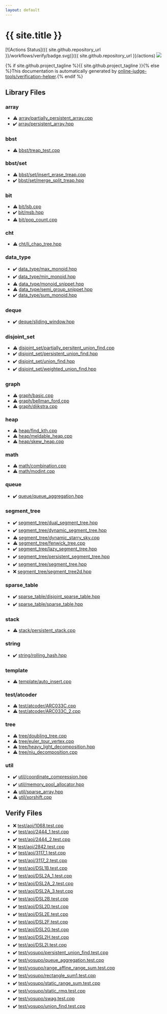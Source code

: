 ```yaml
---
layout: default
---
```


<!-- mathjax config similar to math.stackexchange -->
<script type="text/javascript" async
  src="https://cdnjs.cloudflare.com/ajax/libs/mathjax/2.7.5/MathJax.js?config=TeX-MML-AM_CHTML">
</script>
<script type="text/x-mathjax-config">
  MathJax.Hub.Config({
    TeX: { equationNumbers: { autoNumber: "AMS" }},
    tex2jax: {
      inlineMath: [ ['$','$'] ],
      processEscapes: true
    },
    "HTML-CSS": { matchFontHeight: false },
    displayAlign: "left",
    displayIndent: "2em"
  });
</script>

<script type="text/javascript" src="https://cdnjs.cloudflare.com/ajax/libs/jquery/3.4.1/jquery.min.js"></script>
<script src="https://cdn.jsdelivr.net/npm/jquery-balloon-js@1.1.2/jquery.balloon.min.js" integrity="sha256-ZEYs9VrgAeNuPvs15E39OsyOJaIkXEEt10fzxJ20+2I=" crossorigin="anonymous"></script>
<script type="text/javascript" src="assets/js/copy-button.js"></script>
<link rel="stylesheet" href="assets/css/copy-button.css" />


# {{ site.title }}

[![Actions Status]({{ site.github.repository_url }}/workflows/verify/badge.svg)]({{ site.github.repository_url }}/actions)
<a href="{{ site.github.repository_url }}"><img src="https://img.shields.io/github/last-commit/{{ site.github.owner_name }}/{{ site.github.repository_name }}" /></a>

{% if site.github.project_tagline %}{{ site.github.project_tagline }}{% else %}This documentation is automatically generated by <a href="https://github.com/online-judge-tools/verification-helper">online-judge-tools/verification-helper</a>.{% endif %}

## Library Files

<div id="f1f713c9e000f5d3f280adbd124df4f5"></div>

### array

* :warning: <a href="library/array/partially_persistent_array.cpp.html">array/partially_persistent_array.cpp</a>
* :heavy_check_mark: <a href="library/array/persistent_array.hpp.html">array/persistent_array.hpp</a>


<div id="d342894e126a2cdd0812cd3a6c903bbd"></div>

### bbst

* :warning: <a href="library/bbst/treap_test.cpp.html">bbst/treap_test.cpp</a>


<div id="3ab1a2985fc70661dd7191a6b145a786"></div>

### bbst/set

* :warning: <a href="library/bbst/set/insert_erase_treap.cpp.html">bbst/set/insert_erase_treap.cpp</a>
* :heavy_check_mark: <a href="library/bbst/set/merge_split_treap.hpp.html">bbst/set/merge_split_treap.hpp</a>


<div id="f67169dfbf72c4ca285e9ee12e3e9ac5"></div>

### bit

* :warning: <a href="library/bit/lsb.cpp.html">bit/lsb.cpp</a>
* :heavy_check_mark: <a href="library/bit/msb.hpp.html">bit/msb.hpp</a>
* :warning: <a href="library/bit/pop_count.cpp.html">bit/pop_count.cpp</a>


<div id="7d1cf34ccafd0e26b00bb21cd8cce647"></div>

### cht

* :warning: <a href="library/cht/li_chao_tree.hpp.html">cht/li_chao_tree.hpp</a>


<div id="17f71d965fe9589ddbd11caf7182243e"></div>

### data_type

* :heavy_check_mark: <a href="library/data_type/max_monoid.hpp.html">data_type/max_monoid.hpp</a>
* :heavy_check_mark: <a href="library/data_type/min_monoid.hpp.html">data_type/min_monoid.hpp</a>
* :warning: <a href="library/data_type/monoid_snippet.hpp.html">data_type/monoid_snippet.hpp</a>
* :warning: <a href="library/data_type/semi_group_snippet.hpp.html">data_type/semi_group_snippet.hpp</a>
* :heavy_check_mark: <a href="library/data_type/sum_monoid.hpp.html">data_type/sum_monoid.hpp</a>


<div id="eb30267afe2f60536940ebb01df616b5"></div>

### deque

* :heavy_check_mark: <a href="library/deque/sliding_window.hpp.html">deque/sliding_window.hpp</a>


<div id="334b410b60c6352c539a44a5cc4509bc"></div>

### disjoint_set

* :warning: <a href="library/disjoint_set/partially_persitent_union_find.cpp.html">disjoint_set/partially_persitent_union_find.cpp</a>
* :heavy_check_mark: <a href="library/disjoint_set/persistent_union_find.hpp.html">disjoint_set/persistent_union_find.hpp</a>
* :heavy_check_mark: <a href="library/disjoint_set/union_find.hpp.html">disjoint_set/union_find.hpp</a>
* :heavy_check_mark: <a href="library/disjoint_set/weighted_union_find.hpp.html">disjoint_set/weighted_union_find.hpp</a>


<div id="f8b0b924ebd7046dbfa85a856e4682c8"></div>

### graph

* :warning: <a href="library/graph/basic.cpp.html">graph/basic.cpp</a>
* :warning: <a href="library/graph/bellman_ford.cpp.html">graph/bellman_ford.cpp</a>
* :warning: <a href="library/graph/dijkstra.cpp.html">graph/dijkstra.cpp</a>


<div id="4d4a9aa362b6ffe089fd2e992ccf4f5f"></div>

### heap

* :warning: <a href="library/heap/find_kth.cpp.html">heap/find_kth.cpp</a>
* :warning: <a href="library/heap/meldable_heap.cpp.html">heap/meldable_heap.cpp</a>
* :warning: <a href="library/heap/skew_heap.cpp.html">heap/skew_heap.cpp</a>


<div id="7e676e9e663beb40fd133f5ee24487c2"></div>

### math

* :warning: <a href="library/math/combination.cpp.html">math/combination.cpp</a>
* :warning: <a href="library/math/modint.cpp.html">math/modint.cpp</a>


<div id="a9d1cbf71942327e98b40cf5ef38a960"></div>

### queue

* :heavy_check_mark: <a href="library/queue/queue_aggregation.hpp.html">queue/queue_aggregation.hpp</a>


<div id="ca810e3a5259e4bd613e780cf209098c"></div>

### segment_tree

* :heavy_check_mark: <a href="library/segment_tree/dual_segment_tree.hpp.html">segment_tree/dual_segment_tree.hpp</a>
* :heavy_check_mark: <a href="library/segment_tree/dynamic_segment_tree.hpp.html">segment_tree/dynamic_segment_tree.hpp</a>
* :warning: <a href="library/segment_tree/dynamic_starry_sky.cpp.html">segment_tree/dynamic_starry_sky.cpp</a>
* :warning: <a href="library/segment_tree/fenwick_tree.cpp.html">segment_tree/fenwick_tree.cpp</a>
* :heavy_check_mark: <a href="library/segment_tree/lazy_segment_tree.hpp.html">segment_tree/lazy_segment_tree.hpp</a>
* :heavy_check_mark: <a href="library/segment_tree/persistent_segment_tree.hpp.html">segment_tree/persistent_segment_tree.hpp</a>
* :heavy_check_mark: <a href="library/segment_tree/segment_tree.hpp.html">segment_tree/segment_tree.hpp</a>
* :x: <a href="library/segment_tree/segment_tree2d.hpp.html">segment_tree/segment_tree2d.hpp</a>


<div id="cb323a14df0a258a78d4acbe3d02dfda"></div>

### sparse_table

* :heavy_check_mark: <a href="library/sparse_table/disjoint_sparse_table.hpp.html">sparse_table/disjoint_sparse_table.hpp</a>
* :heavy_check_mark: <a href="library/sparse_table/sparse_table.hpp.html">sparse_table/sparse_table.hpp</a>


<div id="fac2a47adace059aff113283a03f6760"></div>

### stack

* :warning: <a href="library/stack/persistent_stack.cpp.html">stack/persistent_stack.cpp</a>


<div id="b45cffe084dd3d20d928bee85e7b0f21"></div>

### string

* :heavy_check_mark: <a href="library/string/rolling_hash.hpp.html">string/rolling_hash.hpp</a>


<div id="66f6181bcb4cff4cd38fbc804a036db6"></div>

### template

* :warning: <a href="library/template/auto_insert.cpp.html">template/auto_insert.cpp</a>


<div id="e8ba03245cc911ba95395348d53122a0"></div>

### test/atcoder

* :warning: <a href="library/test/atcoder/ARC033C.cpp.html">test/atcoder/ARC033C.cpp</a>
* :warning: <a href="library/test/atcoder/ARC033C_2.cpp.html">test/atcoder/ARC033C_2.cpp</a>


<div id="c0af77cf8294ff93a5cdb2963ca9f038"></div>

### tree

* :warning: <a href="library/tree/doubling_tree.cpp.html">tree/doubling_tree.cpp</a>
* :warning: <a href="library/tree/euler_tour_vertex.cpp.html">tree/euler_tour_vertex.cpp</a>
* :warning: <a href="library/tree/heavy_light_decomposition.hpp.html">tree/heavy_light_decomposition.hpp</a>
* :warning: <a href="library/tree/niu_decomposition.cpp.html">tree/niu_decomposition.cpp</a>


<div id="05c7e24700502a079cdd88012b5a76d3"></div>

### util

* :heavy_check_mark: <a href="library/util/coordinate_compression.hpp.html">util/coordinate_compression.hpp</a>
* :heavy_check_mark: <a href="library/util/memory_pool_allocator.hpp.html">util/memory_pool_allocator.hpp</a>
* :warning: <a href="library/util/sparse_array.hpp.html">util/sparse_array.hpp</a>
* :warning: <a href="library/util/xorshift.cpp.html">util/xorshift.cpp</a>


## Verify Files

* :x: <a href="verify/test/aoj/1068.test.cpp.html">test/aoj/1068.test.cpp</a>
* :heavy_check_mark: <a href="verify/test/aoj/2444_1.test.cpp.html">test/aoj/2444_1.test.cpp</a>
* :heavy_check_mark: <a href="verify/test/aoj/2444_2.test.cpp.html">test/aoj/2444_2.test.cpp</a>
* :x: <a href="verify/test/aoj/2842.test.cpp.html">test/aoj/2842.test.cpp</a>
* :heavy_check_mark: <a href="verify/test/aoj/3117_1.test.cpp.html">test/aoj/3117_1.test.cpp</a>
* :heavy_check_mark: <a href="verify/test/aoj/3117_2.test.cpp.html">test/aoj/3117_2.test.cpp</a>
* :heavy_check_mark: <a href="verify/test/aoj/DSL1B.test.cpp.html">test/aoj/DSL1B.test.cpp</a>
* :heavy_check_mark: <a href="verify/test/aoj/DSL2A_1.test.cpp.html">test/aoj/DSL2A_1.test.cpp</a>
* :heavy_check_mark: <a href="verify/test/aoj/DSL2A_2.test.cpp.html">test/aoj/DSL2A_2.test.cpp</a>
* :heavy_check_mark: <a href="verify/test/aoj/DSL2A_3.test.cpp.html">test/aoj/DSL2A_3.test.cpp</a>
* :heavy_check_mark: <a href="verify/test/aoj/DSL2B.test.cpp.html">test/aoj/DSL2B.test.cpp</a>
* :heavy_check_mark: <a href="verify/test/aoj/DSL2D.test.cpp.html">test/aoj/DSL2D.test.cpp</a>
* :heavy_check_mark: <a href="verify/test/aoj/DSL2E.test.cpp.html">test/aoj/DSL2E.test.cpp</a>
* :heavy_check_mark: <a href="verify/test/aoj/DSL2F.test.cpp.html">test/aoj/DSL2F.test.cpp</a>
* :heavy_check_mark: <a href="verify/test/aoj/DSL2G.test.cpp.html">test/aoj/DSL2G.test.cpp</a>
* :heavy_check_mark: <a href="verify/test/aoj/DSL2H.test.cpp.html">test/aoj/DSL2H.test.cpp</a>
* :heavy_check_mark: <a href="verify/test/aoj/DSL2I.test.cpp.html">test/aoj/DSL2I.test.cpp</a>
* :heavy_check_mark: <a href="verify/test/yosupo/persistent_union_find.test.cpp.html">test/yosupo/persistent_union_find.test.cpp</a>
* :heavy_check_mark: <a href="verify/test/yosupo/queue_aggregation.test.cpp.html">test/yosupo/queue_aggregation.test.cpp</a>
* :heavy_check_mark: <a href="verify/test/yosupo/range_affine_range_sum.test.cpp.html">test/yosupo/range_affine_range_sum.test.cpp</a>
* :heavy_check_mark: <a href="verify/test/yosupo/rectangle_sum1.test.cpp.html">test/yosupo/rectangle_sum1.test.cpp</a>
* :heavy_check_mark: <a href="verify/test/yosupo/static_range_sum.test.cpp.html">test/yosupo/static_range_sum.test.cpp</a>
* :heavy_check_mark: <a href="verify/test/yosupo/static_rmq.test.cpp.html">test/yosupo/static_rmq.test.cpp</a>
* :heavy_check_mark: <a href="verify/test/yosupo/swag.test.cpp.html">test/yosupo/swag.test.cpp</a>
* :heavy_check_mark: <a href="verify/test/yosupo/union_find.test.cpp.html">test/yosupo/union_find.test.cpp</a>


